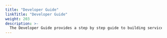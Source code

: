 ```yaml
---
title: "Developer Guide"
linkTitle: "Developer Guide"
weight: 203
description: >-
  The Developer Guide provides a step by step guide to building services and code snippets for specific scenarios.
---
```




